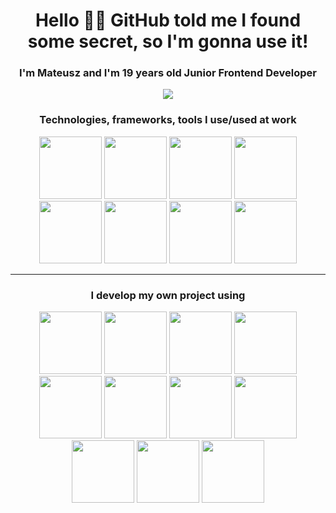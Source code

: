 <h1 align="center">
  Hello 🙋‍♂️ GitHub told me I found some secret, so I'm gonna use it!
</h1>

<h3 align="center">
  I'm Mateusz and I'm 19 years old Junior Frontend Developer
</h3>

<p align="center">
    <a href="https://github.com/anuraghazra/github-readme-stats">
        <img src="https://github-readme-stats.vercel.app/api?username=marchewazz&theme=synthwave&   show_icons=true&count_private=true" />
    </a>
</p>

<h3 align="center">
  Technologies, frameworks, tools I use/used at work
</h3>

<p align="center">
    <img src="https://cdn.jsdelivr.net/gh/devicons/devicon/icons/nodejs/nodejs-original-wordmark.svg" height="100" width="100" />
  <img src="https://cdn.jsdelivr.net/gh/devicons/devicon/icons/react/react-original-wordmark.svg" height="100" width="100" />
    <img src="https://cdn.jsdelivr.net/gh/devicons/devicon/icons/html5/html5-plain.svg" height="100" width="100" />
    <img src="https://cdn.jsdelivr.net/gh/devicons/devicon/icons/sass/sass-original.svg" height="100" width="100" />
    <img src="https://cdn.jsdelivr.net/gh/devicons/devicon/icons/git/git-original-wordmark.svg" height="100" width="100" />
    <img src="https://cdn.jsdelivr.net/gh/devicons/devicon/icons/bootstrap/bootstrap-plain.svg" height="100" width="100" />  
    <img src="https://cdn.jsdelivr.net/gh/devicons/devicon/icons/javascript/javascript-plain.svg" height="100" width="100" />
    <img src="https://cdn.jsdelivr.net/gh/devicons/devicon/icons/php/php-original.svg" height="100" width="100" />     
</p>

<hr>

<h3 align="center">
  I develop my own project using
</h3>

<p align="center">
  <img src="https://cdn.jsdelivr.net/gh/devicons/devicon/icons/python/python-original-wordmark.svg" height="100" width="100" />
  <img src="https://cdn.jsdelivr.net/gh/devicons/devicon/icons/django/django-plain-wordmark.svg" height="100" width="100" />
  <img src="https://cdn.jsdelivr.net/gh/devicons/devicon/icons/flask/flask-original-wordmark.svg" height="100" width="100" />
  <img src="https://cdn.jsdelivr.net/gh/devicons/devicon/icons/express/express-original-wordmark.svg" height="100" width="100" />
  <img src="https://cdn.jsdelivr.net/gh/devicons/devicon/icons/typescript/typescript-original.svg" height="100" width="100" />
  <img src="https://cdn.jsdelivr.net/gh/devicons/devicon/icons/angularjs/angularjs-plain.svg" height="100" width="100" />
  <img src="https://cdn.jsdelivr.net/gh/devicons/devicon/icons/tailwindcss/tailwindcss-original-wordmark.svg" height="100" width="100" />
  <img src="https://cdn.jsdelivr.net/gh/devicons/devicon/icons/mongodb/mongodb-original-wordmark.svg" height="100" width="100" />
  <img src="https://cdn.jsdelivr.net/gh/devicons/devicon/icons/mysql/mysql-original-wordmark.svg" height="100" width="100" />
  <img src="https://cdn.jsdelivr.net/gh/devicons/devicon/icons/postgresql/postgresql-original-wordmark.svg" height="100" width="100" />      
  <img src="https://toppng.com/uploads/preview/react-native-svg-transformer-allows-you-import-svg-aperture-science-innovators-logo-11562851994zqcpwozsvy.png" height="100" width="100" />      
</p>
